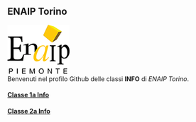 ## ENAIP Torino
![Logo Enaip](enaip-logo.png)  
Benvenuti nel profilo Github delle classi **INFO** di *ENAIP Torino*.

#### [Classe 1a Info](enaiptorino.github.io/info1-2024/)
#### [Classe 2a Info](enaiptorino.github.io/info2-2024/)


